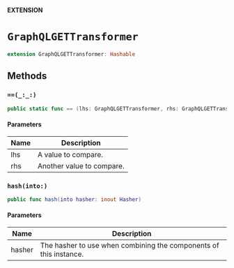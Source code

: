 **EXTENSION**

# `GraphQLGETTransformer`
```swift
extension GraphQLGETTransformer: Hashable
```

## Methods
### `==(_:_:)`

```swift
public static func == (lhs: GraphQLGETTransformer, rhs: GraphQLGETTransformer) -> Bool
```

#### Parameters

| Name | Description |
| ---- | ----------- |
| lhs | A value to compare. |
| rhs | Another value to compare. |

### `hash(into:)`

```swift
public func hash(into hasher: inout Hasher)
```

#### Parameters

| Name | Description |
| ---- | ----------- |
| hasher | The hasher to use when combining the components of this instance. |